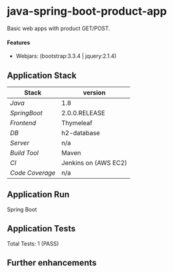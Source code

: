 # java-spring-boot-product-app
Basic web apps with product GET/POST.  

#### Features 
* Webjars: (bootstrap:3.3.4 | jquery:2.1.4) 
    
## Application Stack

Stack  | version |
--- | --- |  
*Java* | 1.8 
*SpringBoot* |  2.0.0.RELEASE
*Frontend* | Thymeleaf 
*DB* | h2-database
*Server* | n/a
*Build Tool* | Maven
*CI* | Jenkins on (AWS EC2)
*Code Coverage* | n/a

## Application Run
Spring Boot 

## Application Tests
Total Tests: 1 (PASS)

## Further enhancements 
